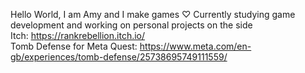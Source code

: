 Hello World, I am Amy and I make games ♡
Currently studying game development and working on personal projects on the side
<br/>
Itch: https://rankrebellion.itch.io/
<br/>
Tomb Defense for Meta Quest: https://www.meta.com/en-gb/experiences/tomb-defense/25738695749111559/ 

<!---
RankRebellion/RankRebellion is a ✨ special ✨ repository because its `README.md` (this file) appears on your GitHub profile.
You can click the Preview link to take a look at your changes.
--->
